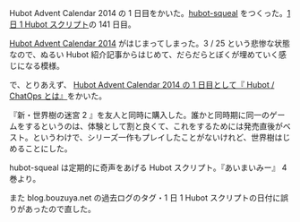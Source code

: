 Hubot Advent Calendar 2014 の 1 日目をかいた。[hubot-squeal][gh:bouzuya/hubot-squeal] をつくった。[1 日 1 Hubot スクリプト][hubot-script-per-day]の 141 日目。


[Hubot Advent Calendar 2014][hubot-adventar-2014] がはじまってしまった。3 / 25 という悲惨な状態なので、ぬるい Hubot 紹介記事からはじめて、だらだらとぼくが埋めていく感じになる模様。

で、とりあえず、 [Hubot Advent Calendar 2014 の 1 日目として『 Hubot / ChatOps とは』][hubot-adventar-2014-1]をかいた。

『新・世界樹の迷宮 2 』を友人と同時に購入した。誰かと同時期に同一のゲームをするというのは、体験として割と良くて、これをするためには発売直後がベスト。というわけで、シリーズ一作もプレイしたことがないけれど、世界樹はじめることにした。

hubot-squeal は定期的に奇声をあげる Hubot スクリプト。『あいまいみー』 4 巻より。

また blog.bouzuya.net の過去ログのタグ・1 日 1 Hubot スクリプトの日付に誤りがあったので直した。

[hubot-adventar-2014]: http://www.adventar.org/calendars/384
[hubot-adventar-2014-1]: http://qiita.com/bouzuya/items/c7d0ad80c357aab6b696
[gh:bouzuya/hubot-squeal]: https://github.com/bouzuya/hubot-squeal
[hubot-script-per-day]: http://blog.bouzuya.net/posts?tags=hubot-script-per-day
